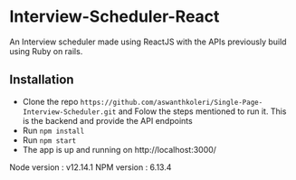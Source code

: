 # Interview-Scheduler-React

An Interview scheduler made using ReactJS with the APIs previously build using Ruby on rails.

## Installation

- Clone the repo `https://github.com/aswanthkoleri/Single-Page-Interview-Scheduler.git` and Folow the steps mentioned to run it. This is the backend and provide the API endpoints 
- Run `npm install`
- Run `npm start`
- The app is up and running on http://localhost:3000/

Node version : v12.14.1
NPM version : 6.13.4
